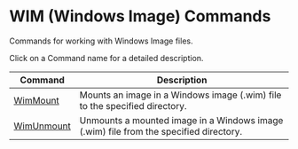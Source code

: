 # WIM (Windows Image) Commands

Commands for working with Windows Image files.

Click on a Command name for a detailed description.

| Command | Description |
| --- | --- |
| [WimMount](./WimMount.md) | Mounts an image in a Windows image (.wim) file to the specified directory. |
| [WimUnmount](./WimUnmount.md) | Unmounts a mounted image in a Windows image (.wim) file from the specified directory. |
